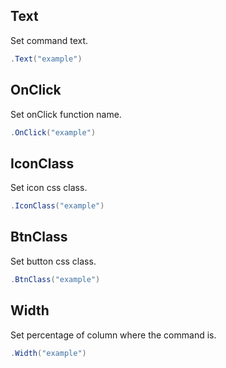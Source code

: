 ## Text
Set command text.
```csharp
.Text("example")
```

## OnClick
Set onClick function name.
```csharp
.OnClick("example")
```

## IconClass
Set icon css class.
```csharp
.IconClass("example")
```

## BtnClass
Set button css class.
```csharp
.BtnClass("example")
```

## Width
Set percentage of column where the command is.
```csharp
.Width("example")
```

